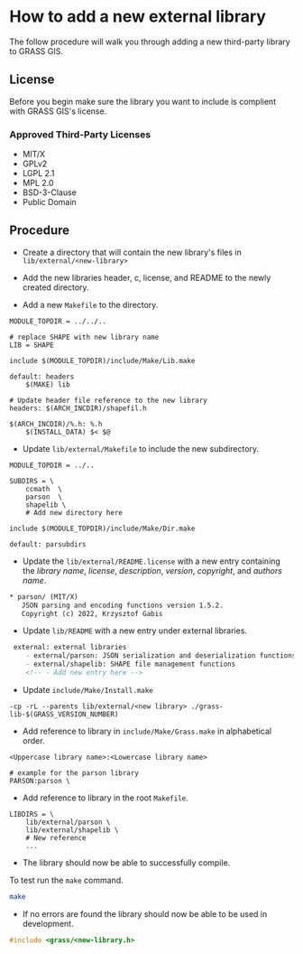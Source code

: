 # How to add a new external library

The follow procedure will walk you through adding a new third-party
library to GRASS GIS.

## License

Before you begin make sure the library you want to include is complient with
GRASS GIS's license.

### Approved Third-Party Licenses

* MIT/X
* GPLv2
* LGPL 2.1
* MPL 2.0
* BSD-3-Clause
* Public Domain

## Procedure

* Create a directory that will contain the new library's files
in `lib/external/<new-library>`

* Add the new libraries header, c, license, and README to the newly
created directory.

* Add a new `Makefile` to the directory.

```make
MODULE_TOPDIR = ../../..

# replace SHAPE with new library name
LIB = SHAPE

include $(MODULE_TOPDIR)/include/Make/Lib.make

default: headers
    $(MAKE) lib

# Update header file reference to the new library
headers: $(ARCH_INCDIR)/shapefil.h

$(ARCH_INCDIR)/%.h: %.h
    $(INSTALL_DATA) $< $@
```

* Update `lib/external/Makefile` to include the new subdirectory.

```make
MODULE_TOPDIR = ../..

SUBDIRS = \
    ccmath  \
    parson  \
    shapelib \
    # Add new directory here

include $(MODULE_TOPDIR)/include/Make/Dir.make

default: parsubdirs
```

* Update the `lib/external/README.license` with a new entry containing
 the *library name*, *license*, *description*, *version*, *copyright*,
 and *authors name*.

```txt
* parson/ (MIT/X)
   JSON parsing and encoding functions version 1.5.2.
   Copyright (c) 2022, Krzysztof Gabis
```

* Update `lib/README` with a new entry under external libraries.

```md
 external: external libraries
    - external/parson: JSON serialization and deserialization functions
    - external/shapelib: SHAPE file management functions
    <!-- - Add new entry here -->
```

* Update `include/Make/Install.make`

```make
-cp -rL --parents lib/external/<new library> ./grass-lib-$(GRASS_VERSION_NUMBER)
```

* Add reference to library in `include/Make/Grass.make` in alphabetical order.

```make
<Uppercase library name>:<Lowercase library name>

# example for the parson library
PARSON:parson \
```

* Add reference to library in the root `Makefile`.

```make
LIBDIRS = \
    lib/external/parson \
    lib/external/shapelib \
    # New reference
    ...
```

* The library should now be able to successfully compile.

To test run the `make` command.

```bash
make
```

* If no errors are found the library should now be able to be used in development.

```c
#include <grass/<new-library.h>
```
